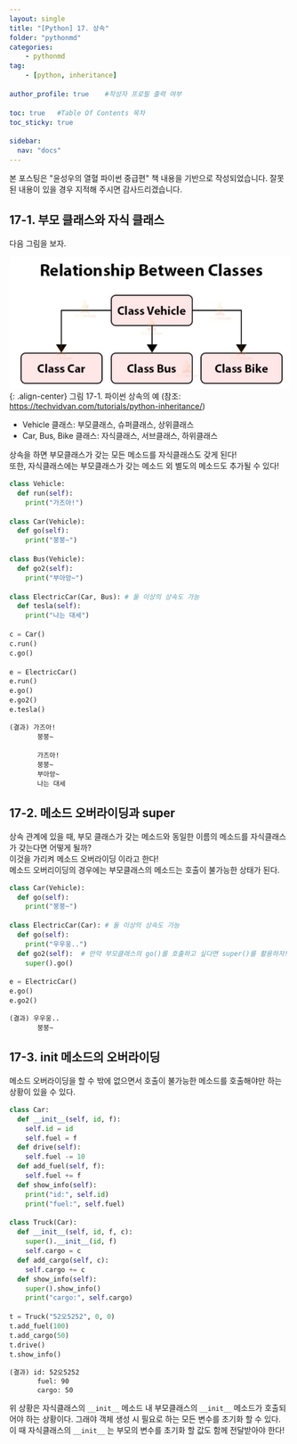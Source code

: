 ```yaml
---
layout: single
title: "[Python] 17. 상속"
folder: "pythonmd"
categories:
    - pythonmd
tag:
    - [python, inheritance]

author_profile: true    #작성자 프로필 출력 여부

toc: true   #Table Of Contents 목차 
toc_sticky: true

sidebar:
  nav: "docs"
---
```


본 포스팅은 "윤성우의 열혈 파이썬 중급편" 책 내용을 기반으로 작성되었습니다.
잘못된 내용이 있을 경우 지적해 주시면 감사드리겠습니다.

## 17-1. 부모 클래스와 자식 클래스

다음 그림을 보자.

![그림 17-1. 파이썬 상속의 예](/assets/images/pythonmd/17-1.JPG)
{: .align-center}
그림 17-1. 파이썬 상속의 예 (참조: https://techvidvan.com/tutorials/python-inheritance/) <br/>

- Vehicle 클래스: 부모클래스, 슈퍼클래스, 상위클래스<br/>
- Car, Bus, Bike 클래스: 자식클래스, 서브클래스, 하위클래스<br/>

상속을 하면 부모클래스가 갖는 모든 메소드를 자식클래스도 갖게 된다!<br/>
또한, 자식클래스에는 부모클래스가 갖는 메소드 외 별도의 메소드도 추가될 수 있다!

```python
class Vehicle:
  def run(self):
    print("가즈아!")

class Car(Vehicle):
  def go(self):
    print("붕붕~")

class Bus(Vehicle):
  def go2(self):
    print("부아앙~")

class ElectricCar(Car, Bus): # 둘 이상의 상속도 가능
  def tesla(self):
    print("나는 대세")

c = Car()
c.run()
c.go()

e = ElectricCar()
e.run()
e.go()
e.go2()
e.tesla()
```
    (결과) 가즈아!
           붕붕~

           가즈아!
           붕붕~
           부아앙~
           나는 대세

## 17-2. 메소드 오버라이딩과 super

상속 관계에 있을 때, 부모 클래스가 갖는 메소드와 동일한 이름의 메소드를 자식클래스가 갖는다면 어떻게 될까? <br/>
이것을 가리켜 메소드 오버라이딩 이라고 한다!<br/>
메소드 오버리이딩의 경우에는 부모클래스의 메소드는 호출이 불가능한 상태가 된다.

```python
class Car(Vehicle):
  def go(self):
    print("붕붕~")

class ElectricCar(Car): # 둘 이상의 상속도 가능
  def go(self):
    print("우우웅..")
  def go2(self):  # 만약 부모클래스의 go()를 호출하고 싶다면 super()를 활용하자!
    super().go()

e = ElectricCar()
e.go()
e.go2()
```
    (결과) 우우웅..
           붕붕~

## 17-3. __init__ 메소드의 오버라이딩

메소드 오버라이딩을 할 수 밖에 없으면서 호출이 불가능한 메소드를 호출해야만 하는 상황이 있을 수 있다.

```python
class Car:
  def __init__(self, id, f):
    self.id = id
    self.fuel = f
  def drive(self):
    self.fuel -= 10
  def add_fuel(self, f):
    self.fuel += f
  def show_info(self):
    print("id:", self.id)
    print("fuel:", self.fuel)

class Truck(Car):
  def __init__(self, id, f, c):
    super().__init__(id, f)
    self.cargo = c
  def add_cargo(self, c):
    self.cargo += c
  def show_info(self):
    super().show_info()
    print("cargo:", self.cargo)

t = Truck("52오5252", 0, 0)
t.add_fuel(100)
t.add_cargo(50)
t.drive()
t.show_info()
```
    (결과) id: 52오5252
           fuel: 90
           cargo: 50

위 상황은 자식클래스의 `__init__` 메소드 내 부모클래스의 `__init__` 메소드가 호출되어야 하는 상황이다. 그래야 객체 생성 시 필요로 하는 모든 변수를 초기화 할 수 있다. 이 때 자식클래스의 `__init__` 는 부모의 변수를 초기화 할 값도 함께 전달받아야 한다!
